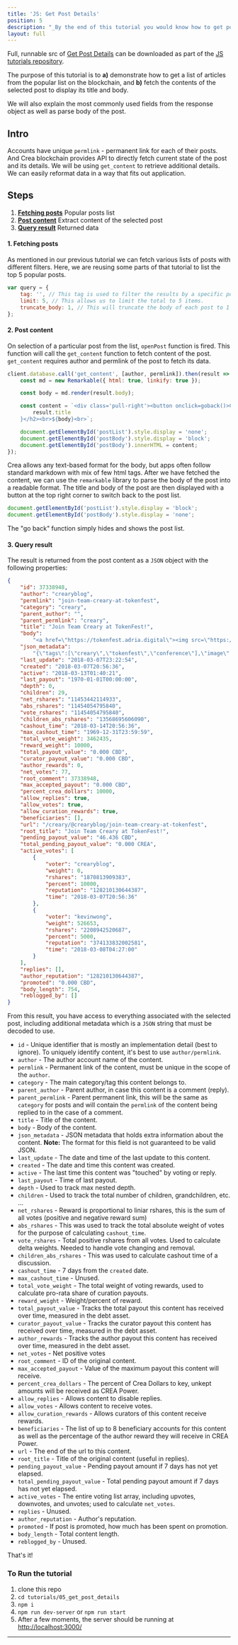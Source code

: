 ```yaml
---
title: 'JS: Get Post Details'
position: 5
description: "_By the end of this tutorial you would know how to get post details and use them appropriately._"
layout: full
---              
```

<span class="fa-pull-left top-of-tutorial-repo-link"><span class="first-word">Full</span>, runnable src of [Get Post Details](https://github.com/creativechain/crea-api-doc-tutorials-js/tree/master/tutorials/05_get_post_details) can be downloaded as part of the [JS tutorials repository](https://github.com/creativechain/crea-api-doc-tutorials-js).</span>
<br>



The purpose of this tutorial is to **a)** demonstrate how to get a list of articles from the popular list on the blockchain, and **b)** fetch the contents of the selected post to display its title and body.

We will also explain the most commonly used fields from the response object as well as parse body of the post.

## Intro

Accounts have unique `permlink` - permanent link for each of their posts. And Crea blockchain provides API to directly fetch current state of the post and its details. We will be using `get_content` to retrieve additional details. We can easily reformat data in a way that fits out application.

## Steps

1.  [**Fetching posts**](#fetch-posts) Popular posts list
1.  [**Post content**](#post-content) Extract content of the selected post
1.  [**Query result**](#query-result) Returned data

#### 1. Fetching posts<a name="fetch-posts"></a>

As mentioned in our previous tutorial we can fetch various lists of posts with different filters. Here, we are reusing some parts of that tutorial to list the top 5 popular posts.

```javascript
var query = {
    tag: '', // This tag is used to filter the results by a specific post tag.
    limit: 5, // This allows us to limit the total to 5 items.
    truncate_body: 1, // This will truncate the body of each post to 1 character, which is useful if you want to work with lighter array.
};
```

#### 2. Post content<a name="post-content"></a>

On selection of a particular post from the list, `openPost` function is fired. This function will call the `get_content` function to fetch content of the post. `get_content` requires author and permlink of the post to fetch its data.

```javascript
client.database.call('get_content', [author, permlink]).then(result => {
    const md = new Remarkable({ html: true, linkify: true });

    const body = md.render(result.body);

    const content = `<div class='pull-right'><button onclick=goback()>Close</button></div><br><h2>${
        result.title
    }</h2><br>${body}<br>`;

    document.getElementById('postList').style.display = 'none';
    document.getElementById('postBody').style.display = 'block';
    document.getElementById('postBody').innerHTML = content;
});
```

Crea allows any text-based format for the body, but apps often follow standard markdown with mix of few html tags. After we have fetched the content, we can use the `remarkable` library to parse the body of the post into a readable format. The title and body of the post are then displayed with a button at the top right corner to switch back to the post list.

```javascript
document.getElementById('postList').style.display = 'block';
document.getElementById('postBody').style.display = 'none';
```

The "go back" function simply hides and shows the post list.

#### 3. Query result<a name="query-result"></a>

The result is returned from the post content as a `JSON` object with the following properties:

```json
{
    "id": 37338948,
    "author": "crearyblog",
    "permlink": "join-team-creary-at-tokenfest",
    "category": "creary",
    "parent_author": "",
    "parent_permlink": "creary",
    "title": "Join Team Creary at TokenFest!",
    "body":
        "<a href=\"https://tokenfest.adria.digital\"><img src=\"https://i.imgur.com/fOScDIW.png\"/></a>\n\nHello Crearians! If you’d like to meet Team Creary live-in-person, or are just interested in attending what promises to be a great blockchain conference, join us at <a href=\"https://tokenfest.adria.digital/\">TokenFest</a> in San Francisco from March 15th to 16th. \n\nCreary CEO, Ned Scott, will be participating in a fireside chat alongside Creary’s CTO, Harry Schmidt, as well as the creator of Utopian.io, Diego Pucci. Creary will also be hosting the opening party on Thursday night and we’d certainly love to meet as many of you as possible IRL, so head on over to https://tokenfest.adria.digital/ and get your tickets while you can. \n\n*Team Creary*",
    "json_metadata":
        "{\"tags\":[\"creary\",\"tokenfest\",\"conference\"],\"image\":[\"https://i.imgur.com/fOScDIW.png\"],\"links\":[\"https://tokenfest.adria.digital\",\"https://tokenfest.adria.digital/\"],\"app\":\"creary/0.1\",\"format\":\"markdown\"}",
    "last_update": "2018-03-07T23:22:54",
    "created": "2018-03-07T20:56:36",
    "active": "2018-03-13T01:40:21",
    "last_payout": "1970-01-01T00:00:00",
    "depth": 0,
    "children": 29,
    "net_rshares": "11453442114933",
    "abs_rshares": "11454054795840",
    "vote_rshares": "11454054795840",
    "children_abs_rshares": "13568695606090",
    "cashout_time": "2018-03-14T20:56:36",
    "max_cashout_time": "1969-12-31T23:59:59",
    "total_vote_weight": 3462435,
    "reward_weight": 10000,
    "total_payout_value": "0.000 CBD",
    "curator_payout_value": "0.000 CBD",
    "author_rewards": 0,
    "net_votes": 77,
    "root_comment": 37338948,
    "max_accepted_payout": "0.000 CBD",
    "percent_crea_dollars": 10000,
    "allow_replies": true,
    "allow_votes": true,
    "allow_curation_rewards": true,
    "beneficiaries": [],
    "url": "/creary/@crearyblog/join-team-creary-at-tokenfest",
    "root_title": "Join Team Creary at TokenFest!",
    "pending_payout_value": "46.436 CBD",
    "total_pending_payout_value": "0.000 CREA",
    "active_votes": [
        {
            "voter": "crearyblog",
            "weight": 0,
            "rshares": "1870813909383",
            "percent": 10000,
            "reputation": "128210130644387",
            "time": "2018-03-07T20:56:36"
        },
        {
            "voter": "kevinwong",
            "weight": 526653,
            "rshares": "2208942520687",
            "percent": 5000,
            "reputation": "374133832002581",
            "time": "2018-03-08T04:27:00"
        }
    ],
    "replies": [],
    "author_reputation": "128210130644387",
    "promoted": "0.000 CBD",
    "body_length": 754,
    "reblogged_by": []
}
```

From this result, you have access to everything associated with the selected post, including additional metadata which is a `JSON` string that must be decoded to use.

*   `id` - Unique identifier that is mostly an implementation detail (best to ignore). To uniquely identify content, it's best to use `author/permlink`.
*   `author` - The author account name of the content.
*   `permlink` - Permanent link of the content, must be unique in the scope of the `author`.
*   `category` - The main category/tag this content belongs to.
*   `parent_author` - Parent author, in case this content is a comment (reply).
*   `parent_permlink` - Parent permanent link, this will be the same as `category` for posts and will contain the `permlink` of the content being replied to in the case of a comment.
*   `title` - Title of the content.
*   `body` - Body of the content.
*   `json_metadata` - JSON metadata that holds extra information about the content. **Note:** The format for this field is not guaranteed to be valid JSON.
*   `last_update` - The date and time of the last update to this content.
*   `created` - The date and time this content was created.
*   `active` - The last time this content was "touched" by voting or reply.
*   `last_payout` - Time of last payout.
*   `depth` - Used to track max nested depth.
*   `children` - Used to track the total number of children, grandchildren, etc. ...
*   `net_rshares` - Reward is proportional to liniar rshares, this is the sum of all votes (positive and negative reward sum)
*   `abs_rshares` - This was used to track the total absolute weight of votes for the purpose of calculating `cashout_time`.
*   `vote_rshares` - Total positive rshares from all votes. Used to calculate delta weights. Needed to handle vote changing and removal.
*   `children_abs_rshares` - This was used to calculate cashout time of a discussion.
*   `cashout_time` - 7 days from the `created` date.
*   `max_cashout_time` - Unused.
*   `total_vote_weight` - The total weight of voting rewards, used to calculate pro-rata share of curation payouts.
*   `reward_weight` - Weight/percent of reward.
*   `total_payout_value` - Tracks the total payout this content has received over time, measured in the debt asset.
*   `curator_payout_value` - Tracks the curator payout this content has received over time, measured in the debt asset.
*   `author_rewards` - Tracks the author payout this content has received over time, measured in the debt asset.
*   `net_votes` - Net positive votes
*   `root_comment` - ID of the original content.
*   `max_accepted_payout` - Value of the maximum payout this content will receive.
*   `percent_crea_dollars` - The percent of Crea Dollars to key, unkept amounts will be received as CREA Power.
*   `allow_replies` - Allows content to disable replies.
*   `allow_votes` - Allows content to receive votes.
*   `allow_curation_rewards` - Allows curators of this content receive rewards.
*   `beneficiaries` - The list of up to 8 beneficiary accounts for this content as well as the percentage of the author reward they will receive in CREA Power.
*   `url` - The end of the url to this content.
*   `root_title` - Title of the original content (useful in replies).
*   `pending_payout_value` - Pending payout amount if 7 days has not yet elapsed.
*   `total_pending_payout_value` - Total pending payout amount if 7 days has not yet elapsed.
*   `active_votes` - The entire voting list array, including upvotes, downvotes, and unvotes; used to calculate `net_votes`.
*   `replies` - Unused.
*   `author_reputation` - Author's reputation.
*   `promoted` - If post is promoted, how much has been spent on promotion.
*   `body_length` - Total content length.
*   `reblogged_by` - Unused.

That's it!

### To Run the tutorial

1.  clone this repo
1.  `cd tutorials/05_get_post_details`
1.  `npm i`
1.  `npm run dev-server` or `npm run start`
1.  After a few moments, the server should be running at [http://localhost:3000/](http://localhost:3000/)


---
